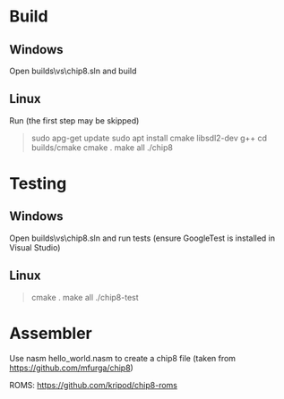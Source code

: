 # Build

## Windows

Open builds\vs\chip8.sln and build

## Linux

Run (the first step may be skipped)

> sudo apg-get update
> sudo apt install cmake libsdl2-dev g++
> cd builds/cmake
> cmake .
> make all
> ./chip8

# Testing

## Windows

Open builds\vs\chip8.sln and run tests (ensure GoogleTest is installed in Visual Studio)

## Linux

> cmake .
> make all
> ./chip8-test

# Assembler

Use nasm hello_world.nasm to create a chip8 file (taken from https://github.com/mfurga/chip8)

ROMS: https://github.com/kripod/chip8-roms